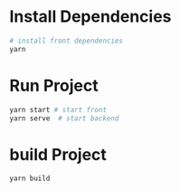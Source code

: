 # Install Dependencies
```sh
# install front dependencies
yarn 
```

# Run Project
```sh
yarn start # start front
yarn serve  # start backend
```
# build Project

```
yarn build
```